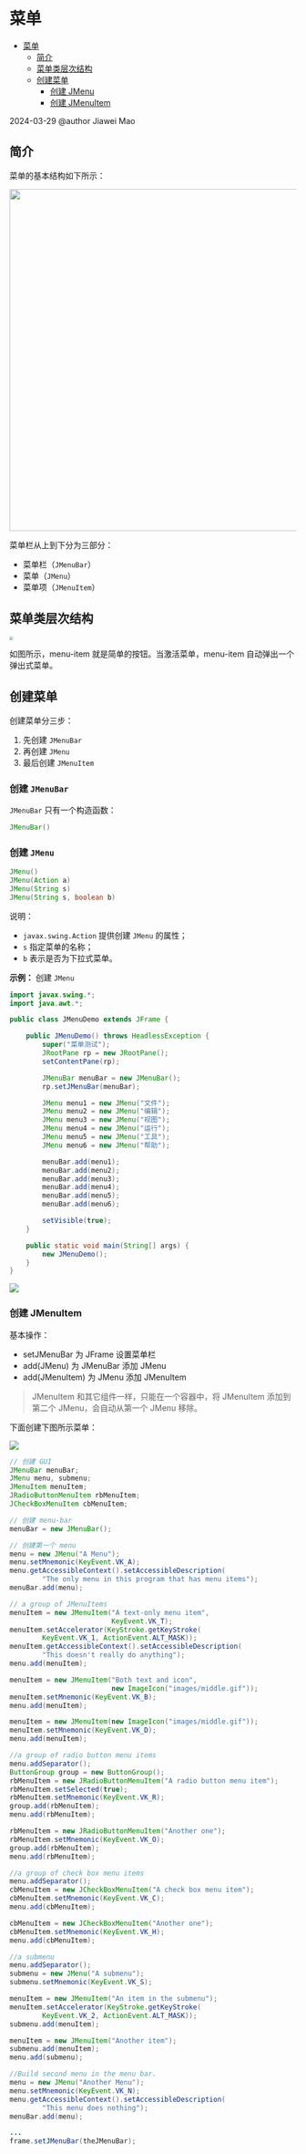 # 菜单

- [菜单](#菜单)
  - [简介](#简介)
  - [菜单类层次结构](#菜单类层次结构)
  - [创建菜单](#创建菜单)
    - [创建 JMenu](#创建-jmenu)
    - [创建 JMenuItem](#创建-jmenuitem)

2024-03-29
@author Jiawei Mao

## 简介

菜单的基本结构如下所示：

<img src="images/2021-11-17-21-02-06.png" width="600"/>

菜单栏从上到下分为三部分：

- 菜单栏（`JMenuBar`）
- 菜单（`JMenu`）
- 菜单项（`JMenuItem`）

## 菜单类层次结构

<img src="images/2023-12-25-15-58-34.png" style="zoom:40%;" />

如图所示，menu-item 就是简单的按钮。当激活菜单，menu-item 自动弹出一个弹出式菜单。

## 创建菜单

创建菜单分三步：

1. 先创建 `JMenuBar`
2. 再创建 `JMenu`
3. 最后创建 `JMenuItem`

### 创建 `JMenuBar`

`JMenuBar` 只有一个构造函数：

```java
JMenuBar()
```

### 创建 `JMenu`

```java
JMenu()
JMenu(Action a)
JMenu(String s)
JMenu(String s, boolean b)
```

说明：

- `javax.swing.Action` 提供创建 `JMenu` 的属性；
- `s` 指定菜单的名称；
- `b` 表示是否为下拉式菜单。

**示例：** 创建 `JMenu`

```java
import javax.swing.*;
import java.awt.*;

public class JMenuDemo extends JFrame {

    public JMenuDemo() throws HeadlessException {
        super("菜单测试");
        JRootPane rp = new JRootPane();
        setContentPane(rp);

        JMenuBar menuBar = new JMenuBar();
        rp.setJMenuBar(menuBar);

        JMenu menu1 = new JMenu("文件");
        JMenu menu2 = new JMenu("编辑");
        JMenu menu3 = new JMenu("视图");
        JMenu menu4 = new JMenu("运行");
        JMenu menu5 = new JMenu("工具");
        JMenu menu6 = new JMenu("帮助");

        menuBar.add(menu1);
        menuBar.add(menu2);
        menuBar.add(menu3);
        menuBar.add(menu4);
        menuBar.add(menu5);
        menuBar.add(menu6);

        setVisible(true);
    }

    public static void main(String[] args) {
        new JMenuDemo();
    }
}
```

![](images/2023-12-25-16-49-23.png)

### 创建 JMenuItem

基本操作：

- setJMenuBar 为 JFrame 设置菜单栏
- add(JMenu) 为 JMenuBar 添加 JMenu
- add(JMenuItem) 为 JMenu 添加 JMenuItem

> JMenuItem 和其它组件一样，只能在一个容器中，将 JMenuItem 添加到第二个 JMenu，会自动从第一个 JMenu 移除。

下面创建下图所示菜单：

![](images/2023-12-25-16-32-53.png)

```java
// 创建 GUI
JMenuBar menuBar;
JMenu menu, submenu;
JMenuItem menuItem;
JRadioButtonMenuItem rbMenuItem;
JCheckBoxMenuItem cbMenuItem;

// 创建 menu-bar
menuBar = new JMenuBar();

// 创建第一个 menu
menu = new JMenu("A Menu");
menu.setMnemonic(KeyEvent.VK_A);
menu.getAccessibleContext().setAccessibleDescription(
        "The only menu in this program that has menu items");
menuBar.add(menu);

// a group of JMenuItems
menuItem = new JMenuItem("A text-only menu item",
                         KeyEvent.VK_T);
menuItem.setAccelerator(KeyStroke.getKeyStroke(
        KeyEvent.VK_1, ActionEvent.ALT_MASK));
menuItem.getAccessibleContext().setAccessibleDescription(
        "This doesn't really do anything");
menu.add(menuItem);

menuItem = new JMenuItem("Both text and icon",
                         new ImageIcon("images/middle.gif"));
menuItem.setMnemonic(KeyEvent.VK_B);
menu.add(menuItem);

menuItem = new JMenuItem(new ImageIcon("images/middle.gif"));
menuItem.setMnemonic(KeyEvent.VK_D);
menu.add(menuItem);

//a group of radio button menu items
menu.addSeparator();
ButtonGroup group = new ButtonGroup();
rbMenuItem = new JRadioButtonMenuItem("A radio button menu item");
rbMenuItem.setSelected(true);
rbMenuItem.setMnemonic(KeyEvent.VK_R);
group.add(rbMenuItem);
menu.add(rbMenuItem);

rbMenuItem = new JRadioButtonMenuItem("Another one");
rbMenuItem.setMnemonic(KeyEvent.VK_O);
group.add(rbMenuItem);
menu.add(rbMenuItem);

//a group of check box menu items
menu.addSeparator();
cbMenuItem = new JCheckBoxMenuItem("A check box menu item");
cbMenuItem.setMnemonic(KeyEvent.VK_C);
menu.add(cbMenuItem);

cbMenuItem = new JCheckBoxMenuItem("Another one");
cbMenuItem.setMnemonic(KeyEvent.VK_H);
menu.add(cbMenuItem);

//a submenu
menu.addSeparator();
submenu = new JMenu("A submenu");
submenu.setMnemonic(KeyEvent.VK_S);

menuItem = new JMenuItem("An item in the submenu");
menuItem.setAccelerator(KeyStroke.getKeyStroke(
        KeyEvent.VK_2, ActionEvent.ALT_MASK));
submenu.add(menuItem);

menuItem = new JMenuItem("Another item");
submenu.add(menuItem);
menu.add(submenu);

//Build second menu in the menu bar.
menu = new JMenu("Another Menu");
menu.setMnemonic(KeyEvent.VK_N);
menu.getAccessibleContext().setAccessibleDescription(
        "This menu does nothing");
menuBar.add(menu);

...
frame.setJMenuBar(theJMenuBar);
```